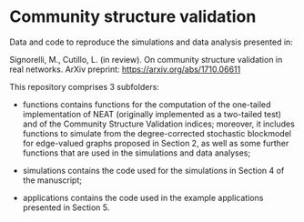 # Community structure validation

Data and code to reproduce the simulations and data analysis presented in:

Signorelli, M., Cutillo, L. (in review). On community structure validation in real networks. ArXiv preprint: https://arxiv.org/abs/1710.06611

This repository comprises 3 subfolders:

- functions contains functions for the computation of the one-tailed implementation of NEAT (originally implemented as a two-tailed test) and of the Community Structure Validation indices; moreover, it includes functions to simulate from the degree-corrected stochastic blockmodel for edge-valued graphs proposed in Section 2, as well as some further functions that are used in the simulations and data analyses;

- simulations contains the code used for the simulations in Section 4 of the manuscript;

- applications contains the code used in the example applications presented in Section 5.
